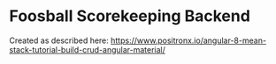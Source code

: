 # Foosball Scorekeeping Backend

Created as described here: https://www.positronx.io/angular-8-mean-stack-tutorial-build-crud-angular-material/